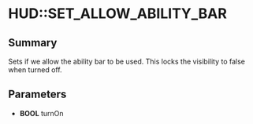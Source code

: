 # HUD::SET_ALLOW_ABILITY_BAR

## Summary
Sets if we allow the ability bar to be used. This locks the visibility to false when turned off.

## Parameters
* **BOOL** turnOn
